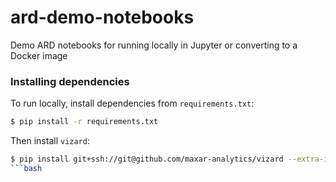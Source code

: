 # ard-demo-notebooks

Demo ARD notebooks for running locally in Jupyter or converting to a Docker image

### Installing dependencies

To run locally, install dependencies from `requirements.txt`:

```bash
$ pip install -r requirements.txt
```

Then install `vizard`:

```bash
$ pip install git+ssh://git@github.com/maxar-analytics/vizard --extra-index-url https://packages.ard.maxar.com
```bash
